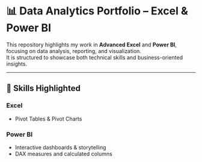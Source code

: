 # 📊 Data Analytics Portfolio – Excel & Power BI

This repository highlights my work in **Advanced Excel** and **Power BI**, focusing on data analysis, reporting, and visualization.  
It is structured to showcase both technical skills and business-oriented insights.

---

## 🔧 Skills Highlighted

### Excel
- Pivot Tables & Pivot Charts

### Power BI
- Interactive dashboards & storytelling
- DAX measures and calculated columns

